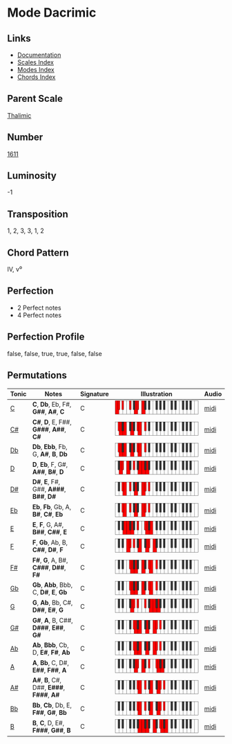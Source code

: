 # Mode Dacrimic

## Links

- [Documentation](README.md)
- [Scales Index](Scales.md)
- [Modes Index](Modes.md)
- [Chords Index](Chords.md)

## Parent Scale

[Thalimic](ScaleThalimic.md)

## Number

[1611](https://ianring.com/musictheory/scales/1611)

## Luminosity

-1

## Transposition

1, 2, 3, 3, 1, 2

## Chord Pattern

IV, v⁰

## Perfection

- 2 Perfect notes
- 4 Perfect notes

## Perfection Profile

false, false, true, true, false, false

## Permutations

| Tonic | Notes | Signature | Illustration | Audio |
|-------|-------|-----------|--------------|-------|
| [C](ModeCNaturalDacrimic.md) | **C**, **Db**, Eb, F#, **G##**, **A#**, **C** | C | ![CNaturalDacrimic](ModeCNaturalDacrimic.png) | [midi](https://github.com/edipermadi/music/blob/main/docs/ModeCNaturalDacrimic.mid?raw=true) |
| [C#](ModeCSharpDacrimic.md) | **C#**, **D**, E, F##, **G###**, **A##**, **C#** | C | ![CSharpDacrimic](ModeCSharpDacrimic.png) | [midi](https://github.com/edipermadi/music/blob/main/docs/ModeCSharpDacrimic.mid?raw=true) |
| [Db](ModeDFlatDacrimic.md) | **Db**, **Ebb**, Fb, G, **A#**, **B**, **Db** | C | ![DFlatDacrimic](ModeDFlatDacrimic.png) | [midi](https://github.com/edipermadi/music/blob/main/docs/ModeDFlatDacrimic.mid?raw=true) |
| [D](ModeDNaturalDacrimic.md) | **D**, **Eb**, F, G#, **A##**, **B#**, **D** | C | ![DNaturalDacrimic](ModeDNaturalDacrimic.png) | [midi](https://github.com/edipermadi/music/blob/main/docs/ModeDNaturalDacrimic.mid?raw=true) |
| [D#](ModeDSharpDacrimic.md) | **D#**, **E**, F#, G##, **A###**, **B##**, **D#** | C | ![DSharpDacrimic](ModeDSharpDacrimic.png) | [midi](https://github.com/edipermadi/music/blob/main/docs/ModeDSharpDacrimic.mid?raw=true) |
| [Eb](ModeEFlatDacrimic.md) | **Eb**, **Fb**, Gb, A, **B#**, **C#**, **Eb** | C | ![EFlatDacrimic](ModeEFlatDacrimic.png) | [midi](https://github.com/edipermadi/music/blob/main/docs/ModeEFlatDacrimic.mid?raw=true) |
| [E](ModeENaturalDacrimic.md) | **E**, **F**, G, A#, **B##**, **C##**, **E** | C | ![ENaturalDacrimic](ModeENaturalDacrimic.png) | [midi](https://github.com/edipermadi/music/blob/main/docs/ModeENaturalDacrimic.mid?raw=true) |
| [F](ModeFNaturalDacrimic.md) | **F**, **Gb**, Ab, B, **C##**, **D#**, **F** | C | ![FNaturalDacrimic](ModeFNaturalDacrimic.png) | [midi](https://github.com/edipermadi/music/blob/main/docs/ModeFNaturalDacrimic.mid?raw=true) |
| [F#](ModeFSharpDacrimic.md) | **F#**, **G**, A, B#, **C###**, **D##**, **F#** | C | ![FSharpDacrimic](ModeFSharpDacrimic.png) | [midi](https://github.com/edipermadi/music/blob/main/docs/ModeFSharpDacrimic.mid?raw=true) |
| [Gb](ModeGFlatDacrimic.md) | **Gb**, **Abb**, Bbb, C, **D#**, **E**, **Gb** | C | ![GFlatDacrimic](ModeGFlatDacrimic.png) | [midi](https://github.com/edipermadi/music/blob/main/docs/ModeGFlatDacrimic.mid?raw=true) |
| [G](ModeGNaturalDacrimic.md) | **G**, **Ab**, Bb, C#, **D##**, **E#**, **G** | C | ![GNaturalDacrimic](ModeGNaturalDacrimic.png) | [midi](https://github.com/edipermadi/music/blob/main/docs/ModeGNaturalDacrimic.mid?raw=true) |
| [G#](ModeGSharpDacrimic.md) | **G#**, **A**, B, C##, **D###**, **E##**, **G#** | C | ![GSharpDacrimic](ModeGSharpDacrimic.png) | [midi](https://github.com/edipermadi/music/blob/main/docs/ModeGSharpDacrimic.mid?raw=true) |
| [Ab](ModeAFlatDacrimic.md) | **Ab**, **Bbb**, Cb, D, **E#**, **F#**, **Ab** | C | ![AFlatDacrimic](ModeAFlatDacrimic.png) | [midi](https://github.com/edipermadi/music/blob/main/docs/ModeAFlatDacrimic.mid?raw=true) |
| [A](ModeANaturalDacrimic.md) | **A**, **Bb**, C, D#, **E##**, **F##**, **A** | C | ![ANaturalDacrimic](ModeANaturalDacrimic.png) | [midi](https://github.com/edipermadi/music/blob/main/docs/ModeANaturalDacrimic.mid?raw=true) |
| [A#](ModeASharpDacrimic.md) | **A#**, **B**, C#, D##, **E###**, **F###**, **A#** | C | ![ASharpDacrimic](ModeASharpDacrimic.png) | [midi](https://github.com/edipermadi/music/blob/main/docs/ModeASharpDacrimic.mid?raw=true) |
| [Bb](ModeBFlatDacrimic.md) | **Bb**, **Cb**, Db, E, **F##**, **G#**, **Bb** | C | ![BFlatDacrimic](ModeBFlatDacrimic.png) | [midi](https://github.com/edipermadi/music/blob/main/docs/ModeBFlatDacrimic.mid?raw=true) |
| [B](ModeBNaturalDacrimic.md) | **B**, **C**, D, E#, **F###**, **G##**, **B** | C | ![BNaturalDacrimic](ModeBNaturalDacrimic.png) | [midi](https://github.com/edipermadi/music/blob/main/docs/ModeBNaturalDacrimic.mid?raw=true) |
